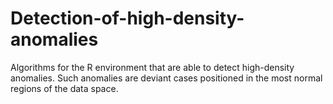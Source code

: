 # Detection-of-high-density-anomalies
Algorithms for the R environment that are able to detect high-density anomalies. Such anomalies are deviant cases positioned in the most normal regions of the data space.
